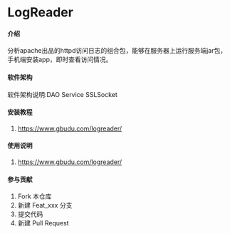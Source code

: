 # LogReader

#### 介绍
分析apache出品的httpd访问日志的组合包，能够在服务器上运行服务端jar包，手机端安装app，即时查看访问情况。

#### 软件架构
软件架构说明:DAO Service SSLSocket


#### 安装教程

1.  https://www.gbudu.com/logreader/

#### 使用说明

1.  https://www.gbudu.com/logreader/

#### 参与贡献

1.  Fork 本仓库
2.  新建 Feat_xxx 分支
3.  提交代码
4.  新建 Pull Request

